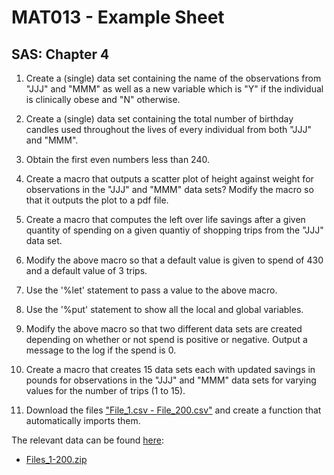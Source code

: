 # MAT013 - Example Sheet
## SAS: Chapter 4


1.  Create a (single) data set containing the name of the observations from "JJJ" and "MMM" as well as a new variable which is "Y" if the individual is clinically obese and "N" otherwise.

2.  Create a (single) data set containing the total number of birthday candles used throughout the lives of every individual from both "JJJ" and "MMM".

3.  Obtain the first even numbers less than 240.

4.  Create a macro that outputs a scatter plot of height against weight for observations in the "JJJ" and "MMM" data sets? Modify the macro so that it outputs the plot to a pdf file.

5.  Create a macro that computes the left over life savings after a given quantity of spending on a given quantiy of shopping trips from the "JJJ" data set.

6.  Modify the above macro so that a default value is given to spend of 430 and a default value of 3 trips.

7.  Use the '%let' statement to pass a value to the above macro.

8.  Use the '%put' statement to show all the local and global variables.

9.  Modify the above macro so that two different data sets are created depending on whether or not spend is positive or negative. Output a message to the log if the spend is 0.

10. Create a macro that creates 15 data sets each with updated savings in pounds for observations in the "JJJ" and "MMM" data sets for varying values for the number of trips (1 to 15).

11. Download the files ["File\_1.csv - File\_200.csv"](../Data/C4/Files_1-200.zip) and create a function that automatically imports them.

The relevant data can be found [here](../Data/C4):

- [Files_1-200.zip](../Data/C4/Files_1-200.zip)
